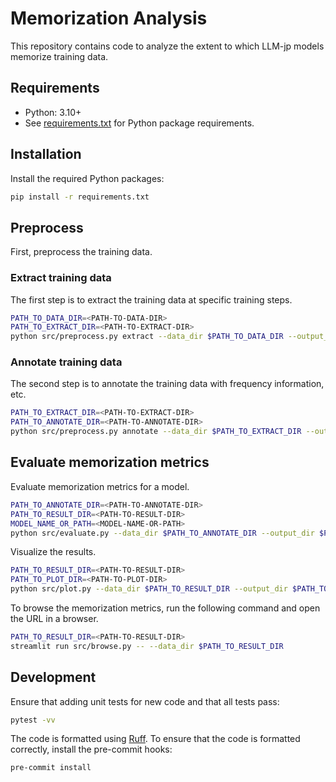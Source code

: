 # Memorization Analysis

This repository contains code to analyze the extent to which LLM-jp models memorize training data.

## Requirements

- Python: 3.10+
- See [requirements.txt](requirements.txt) for Python package requirements.

## Installation

Install the required Python packages:

```bash
pip install -r requirements.txt
```

## Preprocess

First, preprocess the training data.

### Extract training data

The first step is to extract the training data at specific training steps.

```bash
PATH_TO_DATA_DIR=<PATH-TO-DATA-DIR>
PATH_TO_EXTRACT_DIR=<PATH-TO-EXTRACT-DIR>
python src/preprocess.py extract --data_dir $PATH_TO_DATA_DIR --output_dir $PATH_TO_EXTRACT_DIR
```

### Annotate training data

The second step is to annotate the training data with frequency information, etc.

```bash
PATH_TO_EXTRACT_DIR=<PATH-TO-EXTRACT-DIR>
PATH_TO_ANNOTATE_DIR=<PATH-TO-ANNOTATE-DIR>
python src/preprocess.py annotate --data_dir $PATH_TO_EXTRACT_DIR --output_dir $PATH_TO_ANNOTATE_DIR
```

## Evaluate memorization metrics

Evaluate memorization metrics for a model.

```bash
PATH_TO_ANNOTATE_DIR=<PATH-TO-ANNOTATE-DIR>
PATH_TO_RESULT_DIR=<PATH-TO-RESULT-DIR>
MODEL_NAME_OR_PATH=<MODEL-NAME-OR-PATH>
python src/evaluate.py --data_dir $PATH_TO_ANNOTATE_DIR --output_dir $PATH_TO_RESULT_DIR --model_name_or_path $MODEL_NAME_OR_PATH
```

Visualize the results.

```bash
PATH_TO_RESULT_DIR=<PATH-TO-RESULT-DIR>
PATH_TO_PLOT_DIR=<PATH-TO-PLOT-DIR>
python src/plot.py --data_dir $PATH_TO_RESULT_DIR --output_dir $PATH_TO_PLOT_DIR
```

To browse the memorization metrics, run the following command and open the URL in a browser.

```bash
PATH_TO_RESULT_DIR=<PATH-TO-RESULT-DIR>
streamlit run src/browse.py -- --data_dir $PATH_TO_RESULT_DIR
```

## Development

Ensure that adding unit tests for new code and that all tests pass:

```bash
pytest -vv
```

The code is formatted using [Ruff](https://docs.astral.sh/ruff/).
To ensure that the code is formatted correctly, install the pre-commit hooks:

```bash
pre-commit install
```
